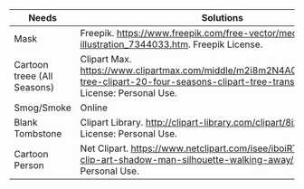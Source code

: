 |Needs |Solutions |
|-----|-----|
|Mask| Freepik. https://www.freepik.com/free-vector/medical-mask-illustration_7344033.htm. Freepik License.|
|Cartoon treee (All Seasons)|Clipart Max. https://www.clipartmax.com/middle/m2i8m2N4A0Z5i8b1_spring-tree-clipart-20-four-seasons-clipart-tree-transparent/. License: Personal Use.|
|Smog/Smoke|Online|
|Blank Tombstone|Clipart Library. http://clipart-library.com/clipart/8ixr7qLrT.htm. License: Personal Use.|
|Cartoon Person|Net Clipart. https://www.netclipart.com/isee/iboiRTm_person-clip-art-shadow-man-silhouette-walking-away/. License: Personal Use.|

